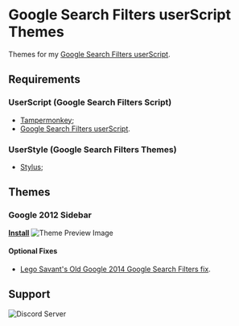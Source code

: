 # Google Search Filters userScript Themes
Themes for my [Google Search Filters userScript](https://github.com/brunobits/Google-Search-Filters-userScript).

## Requirements
### UserScript (Google Search Filters Script)
- [Tampermonkey](https://www.tampermonkey.net/);
- [Google Search Filters userScript](https://github.com/brunobits/Google-Search-Filters-userScript/raw/main/old-google-search-filters-restored.user.js).

### UserStyle (Google Search Filters Themes)
- [Stylus](https://github.com/openstyles/stylus#releases);

## Themes
### Google 2012 Sidebar
[**Install**](https://github.com/brunobits/Google-Search-Filters-userScript-Themes/blob/main/2012-sidebar/optional-fixes/legosavant-old-google-2014.user.css)
![Theme Preview Image](https://raw.githubusercontent.com/brunobits/Google-Search-Filters-userScript-Themes/main/2012-sidebar/preview.png)
#### Optional Fixes
- [Lego Savant's Old Google 2014 Google Search Filters fix](https://github.com/brunobits/Google-Search-Filters-userScript-Themes/raw/main/2012-sidebar/optional-fixes/legosavant-old-google-2014.user.css).

## Support
![Discord Server](https://discordapp.com/api/guilds/1140065636857421945/widget.png?style=shield)